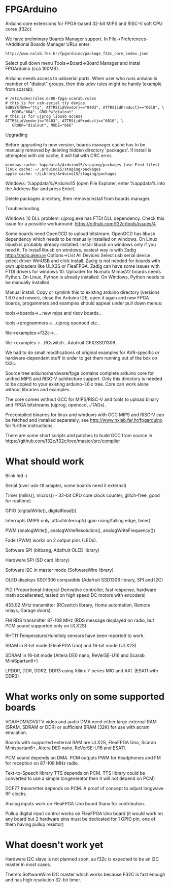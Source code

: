 # FPGArduino

Arduino core extensions for FPGA-based 32-bit MIPS and RISC-V 
soft CPU cores (f32c).

We have preliminary Boards Manager support.
In File->Preferences->Additional Boards Manager URLs enter:

    http://www.nxlab.fer.hr/fpgarduino/package_f32c_core_index.json

Select pull down menu Tools->Board->Board Manager
and instal FPGArduino (cca 100MB).

Arduino needs access to usbserial ports. When user who runs
arduino is member of "dialout" groups, then this udev rules
might be handy (example from scarab):

    # /etc/udev/rules.d/80-fpga-scarab.rules
    # this is for usb-serial tty device
    SUBSYSTEM=="tty", ATTRS{idVendor}=="0403", ATTRS{idProduct}=="6010", \
       MODE="664", GROUP="dialout"
    # this is for ujprog libusb access
    ATTRS{idVendor}=="0403", ATTRS{idProduct}=="6010", \
       GROUP="dialout", MODE="666"

Upgrading

Before upgrading to new version, boards manager cache has to be
manually removed by deleting hidden directory 'packages'.
If install is attempted with old cache, it will fail with CRC error.

    windows cache: %appdata%/Arduino15/staging/packages (use Find files)
    linux cache: ~/.arduino15/staging/packages
    apple cache: ~/Library/Arduino15/staging/packages

Windows: %appdata%/Arduino15 (open File Explorer, enter %appdata% 
into the Address Bar and press Enter)

Delete packages directory, then remove/install from boards manager.

Troubleshooting

Windows 10 DLL problem: ujprog.exe has FTDI DLL dependency.
Check this issue for a possible workaround:
https://github.com/f32c/tools/issues/4

Some boards need OpenOCD to upload bitstream. 
OpenOCD has libusb dependency which needs to be manually 
installed on windows. On Linux libusb is probably already
installed.
Install libusb on windows only if you need it.
To install libusb on windows, easiest way is with
Zadig http://zadig.akeo.ie Options->List All Devices
Select usb serial device, select driver WinUSB and click install.
Zadig is not needed for boards with own uploaders like
ULX2S or FleaFPGA. 
Zadig can have some issues with FTDI drivers for windows 10.
Uploader for Numato MimasV2 boards needs Python.
On Linux, Python is already installed.
On Windows, Python needs to be manually installed.

Manual install: Copy or symlink this to existing arduino directory 
(versions 1.6.0 and newer), close the Arduino IDE, open
it again and new FPGA boards, progammers
and examples should appear under pull down menus:

tools->boards->...new mips and riscv boards..

tools->programmers->...ujprog openocd etc...

file->examples->f32c->...

file->examples->...RCswitch...Adafruit GFX/SSD1306..

We had to do small modifications of original examples
for AVR-specific or hardware-dependent stuff in order 
to get them running out of the box on f32c.

Source tree arduino/hardware/fpga contains complete 
arduino core for unified MIPS and RISC-V 
achitecture support. Only this directory is needed to be
copied to your existing arduino-1.6.x tree. Core can work
alone without libraries and examples.

The core comes without GCC for MIPS/RISC-V and tools to
upload binary and FPGA bitstreams (ujprog, openocd, JTAGs).

Precompiled binaries for linux and windows with 
GCC MIPS and RISC-V can be fetched and installed
separately, see http://www.nxlab.fer.hr/fpgarduino for 
further instructions.

There are some short scripts and patches to
build GCC from source in 
https://github.com/f32c/f32c/tree/master/src/compiler

# What should work

Blink led :)

Serial (over usb-ttl adapter, some boards need it external)

Timer (millis(), micros() - 32-bit CPU core clock counter, glitch-free, good for realtime)

GPIO (digitalWrite(), digitalRead())

Interrupts (MIPS only, attachInterrupt() gpio rising/falling edge, timer)

PWM (analogWrite(), analogWriteResolution(), analogWriteFrequency())

Fade (PWM) works on 2 output pins (LEDs).

Software SPI (bitbang, Adafruit OLED library)

Hardware SPI (SD card library)

Software I2C in master mode (SoftwareWire library)

OLED displays SSD1306 compatible (Adafruit SSD1306 library, SPI and I2C)

PID (Proportional-Integral-Derivative controller,
fast response, hardware math accellerated,
tested on high speed DC motors with encoders)

433.92 MHz transmitter (RCswitch library, 
Home automation, Remote relays, 
Garage doors).

FM RDS transmitter 87-108 MHz (RDS message displayed on
radio, but PCM sound supported only on ULX2S)

RHT11 Temperature/Humitidy sensors have been reported
to work.

SRAM in 8-bit mode (FleaFPGA Uno) and 16-bit mode (ULX2S)

SDRAM in 16-bit mode (Altera DE0 nano, ReVerSE-U16 and Scarab MiniSpartan6+)

LPDDR, DDR, DDR2, DDR3 using Xilinx 7-series MIG and AXI. (ESA11 with DDR3)

# What works only on some supported boards

VGA/HDMI/DVI/TV video and audio DMA need either large 
external RAM (SRAM, SDRAM or DDR) or sufficient BRAM (32K)
for use with acram emulation.

Boards with supported external RAM are ULX2S, FleaFPGA Uno, 
Scarab Minispartan6+, Altera DE0 nano, ReVerSE-U16 and ESA11.

PCM sound depends on DMA.
PCM outputs PWM for headphones and FM for
reception on 87-108 MHz radio.

Text-to-Speech library TTS depends on PCM.
TTS library could be converted to use a simple 
tongenerator then it will not depend on PCM)

DCF77 transmitter depends on PCM.
A proof of concept to adjust longwave RF clocks.

Analog inputs work on FleaFPGA Uno board thanx
for contribution.

Pullup digital input control works on FleaFPGA Uno
board (it would work on any board but 2 hardware
pins must be dedicated for 1 GPIO pin, one of them
having pullup resistor)

# What doesn't work yet

Hardware I2C slave is not planned soon, as f32c is 
expected to be an I2C master in most cases.

There's SoftwareWire I2C master which works
because F32C is fast enough and has high
resolution 32-bit timer.
